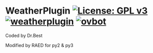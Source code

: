 WeatherPlugin [![License: GPL v3](https://img.shields.io/badge/License-GPLv3-blue.svg)](https://www.gnu.org/licenses/gpl-3.0) [![weatherplugin](https://github.com/open-cobralibero/WeatherPlugin/actions/workflows/weatherplugin.yml/badge.svg)](https://github.com/open-cobralibero/WeatherPlugin/actions/workflows/weatherplugin.yml) [![ovbot](https://github.com/open-cobralibero/WeatherPlugin/actions/workflows/ovbot.yml/badge.svg)](https://github.com/open-cobralibero/WeatherPlugin/actions/workflows/ovbot.yml)
==============

Coded by Dr.Best

Modified by RAED for py2 & py3
